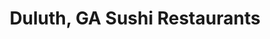---
layout: city
title: Duluth, GA Sushi Restaurants
permalink: /georgia/duluth/
stateAbbr: GA
stateName: Georgia
cityName: Duluth
---